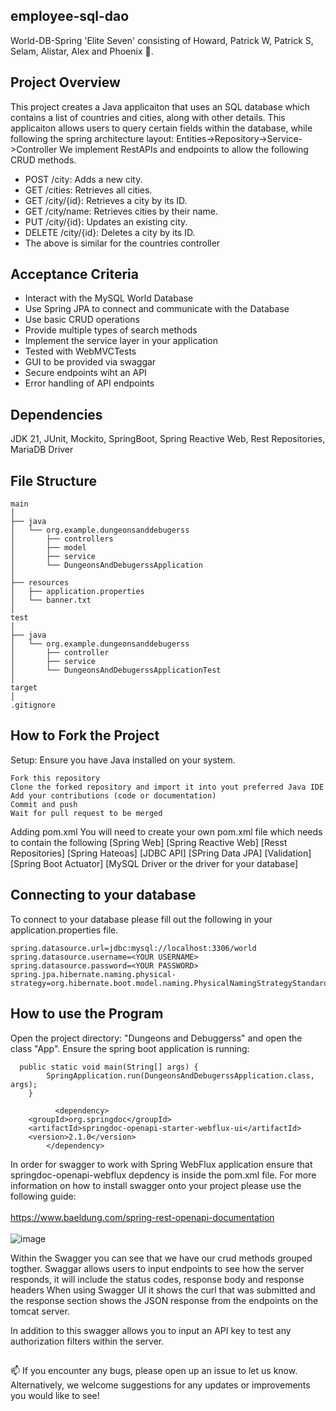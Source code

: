 ## employee-sql-dao
World-DB-Spring 'Elite Seven' consisting of Howard, Patrick W, Patrick S, Selam, Alistar, Alex and Phoenix 👋.

## Project Overview
This project creates a Java applicaiton that uses an SQL database which contains a list of countries and cities, along with other details.
This applicaiton allows users to query certain fields within the database, while following the spring architecture layout: Entities->Repository->Service->Controller
We implement RestAPIs and endpoints to allow the following CRUD methods.

- POST /city: Adds a new city.
- GET /cities: Retrieves all cities.
- GET /city/{id}: Retrieves a city by its ID.
- GET /city/name: Retrieves cities by their name.
- PUT /city/{id}: Updates an existing city.
- DELETE /city/{id}: Deletes a city by its ID.
- The above is similar for the countries controller

## Acceptance Criteria
- Interact with the MySQL World Database
- Use Spring JPA to connect and communicate with the Database
- Use basic CRUD operations
- Provide multiple types of search methods
- Implement the service layer in your application
- Tested with WebMVCTests
- GUI to be provided via swaggar
- Secure endpoints wiht an API
- Error handling of API endpoints


## Dependencies
JDK 21, JUnit, Mockito, SpringBoot, Spring Reactive Web, Rest Repositories, MariaDB Driver

## File Structure
```
main
│
├── java
│   └── org.example.dungeonsanddebugerss
│       ├── controllers
│       ├── model
│       ├── service
│       └── DungeonsAndDebugerssApplication
│
├── resources
│   ├── application.properties
│   └── banner.txt
│
test
│
├── java
│   └── org.example.dungeonsanddebugerss
│       ├── controller
│       ├── service
│       └── DungeonsAndDebugerssApplicationTest
│
target
│
.gitignore
```


## How to Fork the Project

Setup: Ensure you have Java installed on your system. 

    Fork this repository
    Clone the forked repository and import it into yout preferred Java IDE
    Add your contributions (code or documentation)
    Commit and push
    Wait for pull request to be merged

Adding pom.xml
You will need to create your own pom.xml file which needs to contain the following
[Spring Web]
[Spring Reactive Web]
[Resst Repositories]
[Spring Hateoas]
[JDBC API]
[SPring Data JPA]
[Validation]
[Spring Boot Actuator]
[MySQL Driver or the driver for your database]

<h2>Connecting to your database</h2>


To connect to your database please fill out the following in your application.properties file.
```
spring.datasource.url=jdbc:mysql://localhost:3306/world
spring.datasource.username=<YOUR USERNAME>
spring.datasource.password=<YOUR PASSWORD>
spring.jpa.hibernate.naming.physical-strategy=org.hibernate.boot.model.naming.PhysicalNamingStrategyStandardImpl

```

## How to use the Program 

Open the project directory: "Dungeons and Debuggerss" and open the class "App". Ensure the spring boot application is running:

```
  public static void main(String[] args) {
        SpringApplication.run(DungeonsAndDebugerssApplication.class, args);
    }
```
```
          <dependency>
    <groupId>org.springdoc</groupId>
    <artifactId>springdoc-openapi-starter-webflux-ui</artifactId>
    <version>2.1.0</version>
        </dependency>
```
In order for swagger to work with Spring WebFlux application ensure that springdoc-openapi-webflux depdency is inside the pom.xml file. For more information on how to install swagger onto your project please use the following guide:
<br></br>
https://www.baeldung.com/spring-rest-openapi-documentation
<br></br>
![image](https://github.com/HowardC04/World-DB-Spring-REST/assets/167005819/c05ca051-cc18-4ec0-9a58-092332eeaff1)

Within the Swagger you can see that we have our crud methods grouped togther. Swaggar allows users to input endpoints to see how the server responds, it will include the status codes, response body and response headers
When using Swagger UI it shows the curl that was submitted and the response section shows the JSON response from the
endpoints on the tomcat server.


In addition to this swagger allows you to input an API key to test any authorization filters within the server.




##  

📫 If you encounter any bugs, please open up an issue to let us know.
Alternatively, we welcome suggestions for any updates or improvements you would like to see! 
